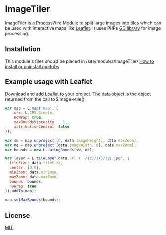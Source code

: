 # ImageTiler

ImageTiler is a [ProcessWire](https://processwire.com/) Module to split large images into tiles which can be used with interactive maps like [Leaflet](https://leafletjs.com/). It uses PHPs [GD library](https://www.php.net/manual/en/book.image.php) for image processing.

## Installation
This module's files should be placed in /site/modules/ImageTiler/
[How to install or uninstall modules](https://modules.processwire.com/install-uninstall/)

## Example usage with Leaflet

[Download](https://leafletjs.com/download.html) and add Leaflet to your project.
The data object is the object returned from the call to $image->tile()

```javascript
var map = L.map('map', {
    crs: L.CRS.Simple,
    noWrap: true,
    maxBoundsViscosity:   1,
    attributionControl: false
});

var sw = map.unproject([0, data.imageHeight], data.maxZoom);
var ne = map.unproject([data.imageWidth, 0], data.maxZoom);
var bounds = new L.LatLngBounds(sw, ne);

var layer = L.tileLayer(data.url + '/{z}/{x}/{y}.jpg', {
  tileSize: data.tileSize,
  center: [0,0],
  minZoom: data.minZoom,
  maxZoom: data.maxZoom,
  bounds: bounds,
  noWrap: true
}).addTo(map);

map.setMaxBounds(bounds);
```

## License
[MIT](https://choosealicense.com/licenses/mit/)
